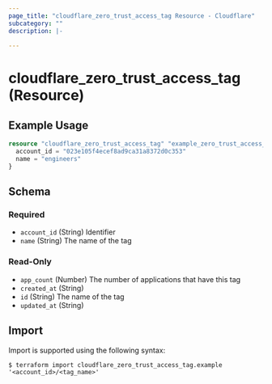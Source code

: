 ```yaml
---
page_title: "cloudflare_zero_trust_access_tag Resource - Cloudflare"
subcategory: ""
description: |-
  
---
```


# cloudflare_zero_trust_access_tag (Resource)



## Example Usage

```terraform
resource "cloudflare_zero_trust_access_tag" "example_zero_trust_access_tag" {
  account_id = "023e105f4ecef8ad9ca31a8372d0c353"
  name = "engineers"
}
```

<!-- schema generated by tfplugindocs -->
## Schema

### Required

- `account_id` (String) Identifier
- `name` (String) The name of the tag

### Read-Only

- `app_count` (Number) The number of applications that have this tag
- `created_at` (String)
- `id` (String) The name of the tag
- `updated_at` (String)

## Import

Import is supported using the following syntax:

```shell
$ terraform import cloudflare_zero_trust_access_tag.example '<account_id>/<tag_name>'
```
